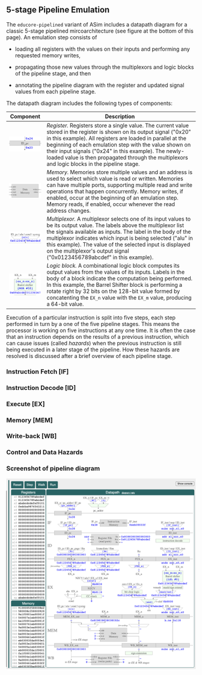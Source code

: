 ## 5-stage Pipeline Emulation

The `educore-pipelined` variant of ASim includes a datapath diagram
for a classic 5-stage pipelined mircoarchitecture (see figure at the
bottom of this page).  An emulation step consists of

* loading all registers with the values on their inputs and performing
any requested memory writes,

* propagating those new values through the multiplexors and
logic blocks of the pipeline stage, and then

* annotating the pipeline diagram with the register and updated signal
values from each pipeline stage.

The datapath diagram includes the following types of components:

| Component | Description |
| --- | --- |
| <img width="150px" src="/docs/register.png"> | *Register.*  Registers store a single value. The current value stored in the register is shown on its output signal ("0x20" in this example).  All registers are loaded in parallel at the beginning of each emulation step with the value shown on their input signals ("0x24" in this example). The newly-loaded value is then propagated through the multiplexors and logic blocks in the pipeline stage. |
| <img width="150px" src="/docs/memory.png"> | *Memory.*  Memories store multiple values and an address is used to select which value is read or written.  Memories can have multiple ports, supporting multiple read and write operations that happen concurrently.  Memory writes, if enabled, occur at the beginning of an emulation step. Memory reads, if enabled, occur whenever the read address changes. |
| <img width="150px" src="/docs/mux.png"> | *Multiplexor.*  A multiplexor selects one of its input values to be its output value.  The labels above the multiplexor list the signals available as inputs.  The label in the body of the multiplexor indicates which input is being selected ("alu" in this example).  The value of the selected input is displayed on the multiplexor's output signal ("0x0123456789abcdef" in this example). |
| <img width="150px" src="/docs/logic.png"> | *Logic block.*  A combinational logic block computes its output values from the values of its inputs.  Labels in the body of a block indicate the computation being performed.  In this example, the Barrel Shifter block is performing a rotate right by 32 bits on the 128-bit value formed by concatenting the `EX_n` value with the `EX_m` value, producing a 64-bit value. |

Execution of a particular instruction is split into five steps, each
step performed in turn by a one of the five pipeline stages.  This means the
processor is working on five instructions at any one time.  It is often the
case that an instruction depends on the results of a previous instruction,
which can cause issues (called *hazards*) when the previous instruction is
still being executed in a later stage of the pipeline.  How these hazards
are resolved is discussed after a brief overview of each pipeline stage.

### Instruction Fetch [IF]

### Instruction Decode [ID]

### Execute [EX]

### Memory [MEM]

### Write-back [WB]

### Control and Data Hazards

### Screenshot of pipeline diagram

<img src="/docs/pipeline.png">
